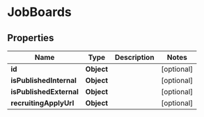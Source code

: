

# JobBoards


## Properties

| Name | Type | Description | Notes |
|------------ | ------------- | ------------- | -------------|
|**id** | **Object** |  |  [optional] |
|**isPublishedInternal** | **Object** |  |  [optional] |
|**isPublishedExternal** | **Object** |  |  [optional] |
|**recruitingApplyUrl** | **Object** |  |  [optional] |



